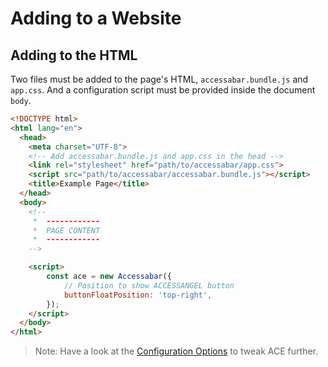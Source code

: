 # Adding to a Website
## Adding to the HTML
Two files must be added to the page's HTML, `accessabar.bundle.js` and `app.css`. And a configuration script must be provided inside the document `body`.

```html
<!DOCTYPE html>
<html lang="en">
  <head>
  	<meta charset="UTF-8">
  	<!-- Add accessabar.bundle.js and app.css in the head -->
  	<link rel="stylesheet" href="path/to/accessabar/app.css">
  	<script src="path/to/accessabar/accessabar.bundle.js"></script>
  	<title>Example Page</title>
  </head>
  <body>
  	<!--
  	 *  ------------
  	 *  PAGE CONTENT
  	 *  ------------
  	-->

    <script>
        const ace = new Accessabar({
            // Position to show ACCESSANGEL button
            buttonFloatPosition: 'top-right',
        });
    </script>
  </body>
</html>
```

> Note: Have a look at the [Configuration Options](config.md) to tweak ACE further.


